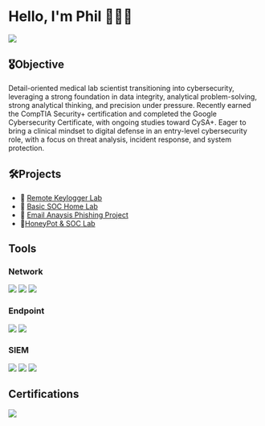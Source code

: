  # Hello, I'm Phil 👨🏽‍💻
<a href="https://linkedin.com"><img src="https://img.shields.io/badge/-LinkedIn-0072b1?&style=for-the-badge&logo=linkedin&logoColor=white" /></a>

## 🎖️Objective

Detail-oriented medical lab scientist transitioning into cybersecurity, leveraging a strong foundation in data integrity, analytical problem-solving, strong analytical thinking, and precision under pressure. Recently earned the CompTIA Security+ certification and completed the Google Cybersecurity Certificate, with ongoing studies toward CySA+. Eager to bring a clinical mindset to digital defense in an entry-level cybersecurity role, with a focus on threat analysis, incident response, and system protection.

## 🛠️Projects
- 🔐 [Remote Keylogger Lab](https://github.com/PMW25/Python-Remote-Keylogger-)
- 🏡 [Basic SOC Home Lab](https://github.com/PMW25/SOC-Home-Lab)
- 📨 [Email Anaysis Phishing Project](https://github.com/PMW25/Email-Analysis-Phishing-)
- 🍯[HoneyPot & SOC Lab](https://github.com/PMW25/HoneyPot-SIEM-Lab)


## Tools


### Network
<div>
    <img src="https://img.shields.io/badge/-Wireshark-1679A7?&style=for-the-badge&logo=Wireshark&logoColor=white" />
    <img src="https://img.shields.io/badge/-Suricata-EF3B2D?&style=for-the-badge&logo=Suricata&logoColor=white" />
    <img src="https://img.shields.io/badge/-Zeek-777BB4?&style=for-the-badge&logo=Zeek&logoColor=white" />
</div>

### Endpoint
<div>
    <img src="https://img.shields.io/badge/-Microsoft_Defender_for_Endpoint-00A4EF?&style=for-the-badge&logo=Microsoft&logoColor=white" />
    <img src="https://img.shields.io/badge/-Velociraptor-4B275F?&style=for-the-badge&logo=Velociraptor&logoColor=white" />
</div>

### SIEM
<div>
    <img src="https://img.shields.io/badge/-Microsoft_Sentinel-0078D4?&style=for-the-badge&logo=Microsoft&logoColor=white" />
    <img src="https://img.shields.io/badge/-Splunk-000000?&style=for-the-badge&logo=Splunk&logoColor=white" />
    <img src="https://img.shields.io/badge/-Elastic-005571?&style=for-the-badge&logo=Elastic&logoColor=white" />
</div>

## Certifications
<div>
<img src="https://img.shields.io/badge/-Security%2B-FF0000?&style=for-the-badge&logo=CompTIA&logoColor=white" />
</div>


 
  
